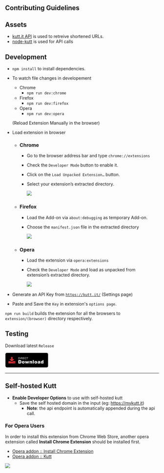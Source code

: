## Contributing Guidelines

## Assets

- [kutt.it API](https://github.com/thedevs-network/kutt#api) is used to retreive shortened URLs.
- [node-kutt](https://github.com/ardalanamini/node-kutt) is used for API calls

## Development

- `npm install` to install dependencies.
- To watch file changes in developement

  - Chrome
    - `npm run dev:chrome`
  - Firefox
    - `npm run dev:firefox`
  - Opera
    - `npm run dev:opera`

  (Reload Extension Manually in the browser)

- Load extension in browser

  - ### Chrome

    - Go to the browser address bar and type `chrome://extensions`
    - Check the `Developer Mode` button to enable it.
    - Click on the `Load Unpacked Extension…` button.
    - Select your extension’s extracted directory.

      <img width="400" src="https://i.imgur.com/dJRL7By.png" />

  - ### Firefox

    - Load the Add-on via `about:debugging` as temporary Add-on.
    - Choose the `manifest.json` file in the extracted directory

      <img width="400" src="https://i.imgur.com/aAL5dQg.png" />

  - ### Opera

    - Load the extension via `opera:extensions`
    - Check the `Developer Mode` and load as unpacked from extension’s extracted directory.

      <img width="400" src="https://i.imgur.com/qUwfSNJ.png" />

- Generate an API Key from <a href="https://kutt.it">`https://kutt.it/`</a> (Settings page)
- Paste and Save the `Key` in extension's `options page`.

`npm run build` builds the extension for all the browsers to `extension/(browser)` directory respectively.

## Testing

Download latest `Release`

[<img src=".github/assets/direct-download.png"
alt="Direct download"
height="50">](https://github.com/abhijithvijayan/kutt-extension/releases)

<hr />

## Self-hosted Kutt

- **Enable Developer Options** to use with self-hosted kutt
  - Save the self hosted domain in the input (eg: https://mykutt.it)
    - **Note**: the api endpoint is automatically appended during the api call.

### For Opera Users

In order to install this extension from Chrome Web Store, another opera extension called **Install Chrome Extension** should be installed first.

- [Opera addon :: Install Chrome Extension](https://addons.opera.com/en/extensions/details/install-chrome-extensions/)
- [Opera addon :: Kutt](https://chrome.google.com/webstore/detail/kutt/pklakpjfiegjacoppcodencchehlfnpd)

![](https://i.imgur.com/TJTisdC.png)
